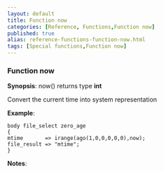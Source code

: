 ```yaml
---
layout: default
title: Function now
categories: [Reference, Functions,Function now]
published: true
alias: reference-functions-function-now.html
tags: [Special functions,Function now]
---
```


### Function now

**Synopsis**: now() returns type **int**

  

Convert the current time into system representation

**Example**:  
   

```cf3
body file_select zero_age
{
mtime       => irange(ago(1,0,0,0,0,0),now);
file_result => "mtime";
}
```

**Notes**:  
   
